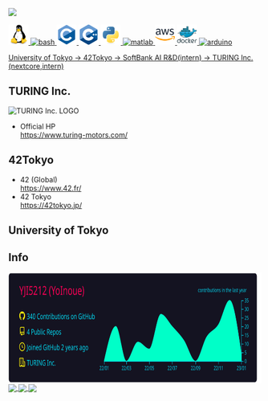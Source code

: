 ![](https://komarev.com/ghpvc/?username=YJI5212)
<p align="left"> 
  <a href="https://www.linux.org/" target="_blank" rel="noreferrer">
    <img src="https://raw.githubusercontent.com/devicons/devicon/master/icons/linux/linux-original.svg" alt="linux" width="40" height="40"/>
  </a> 
  <a href="https://www.gnu.org/software/bash/" target="_blank" rel="noreferrer">
    <img src="https://www.vectorlogo.zone/logos/gnu_bash/gnu_bash-icon.svg" alt="bash" width="40" height="40"/>
  </a> 
  <a href="https://www.cprogramming.com/" target="_blank" rel="noreferrer">
    <img src="https://raw.githubusercontent.com/devicons/devicon/master/icons/c/c-original.svg" alt="c" width="40" height="40"/>
  </a> 
  <a href="https://www.w3schools.com/cpp/" target="_blank" rel="noreferrer">
    <img src="https://raw.githubusercontent.com/devicons/devicon/master/icons/cplusplus/cplusplus-original.svg" alt="cplusplus" width="40" height="40"/>
  </a> 
  <a href="https://www.python.org" target="_blank" rel="noreferrer">
    <img src="https://raw.githubusercontent.com/devicons/devicon/master/icons/python/python-original.svg" alt="python" width="40" height="40"/>
  </a>
  <a href="https://www.mathworks.com/" target="_blank" rel="noreferrer">
    <img src="https://upload.wikimedia.org/wikipedia/commons/2/21/Matlab_Logo.png" alt="matlab" width="40" height="40"/>
  </a> 
  <a href="https://aws.amazon.com" target="_blank" rel="noreferrer">
    <img src="https://raw.githubusercontent.com/devicons/devicon/master/icons/amazonwebservices/amazonwebservices-original-wordmark.svg" alt="aws" width="40" height="40"/>
  </a> 
  <a href="https://www.docker.com/" target="_blank" rel="noreferrer">
    <img src="https://raw.githubusercontent.com/devicons/devicon/master/icons/docker/docker-original-wordmark.svg" alt="docker" width="40" height="40"/>
  </a> 
  <a href="https://www.arduino.cc/" target="_blank" rel="noreferrer">
    <img src="https://cdn.worldvectorlogo.com/logos/arduino-1.svg" alt="arduino" width="40"  height="40"/>
  </a> 
</p>

<ins> University of Tokyo → 42Tokyo → SoftBank AI R&D(intern) → TURING Inc.(nextcore,intern) </ins>  
  
## TURING Inc.  
![TURING Inc. LOGO](https://user-images.githubusercontent.com/60774986/210297224-db55b079-90a5-4e2e-ac01-5e4a0ca5384e.svg)
- Official HP  
  https://www.turing-motors.com/  

## 42Tokyo  
- 42 (Global)  
https://www.42.fr/  
- 42 Tokyo  
https://42tokyo.jp/  

## University of Tokyo  


## Info

<a href="https://github.com/vn7n24fzkq/github-profile-summary-cards">
  <img align="center" src="https://raw.githubusercontent.com/YJI5212/YJI5212/main/profile-summary-card-output/2077/0-profile-details.svg" height="220px" />
</a>
<a href="">
  <img align="center" src="https://github-readme-stats.vercel.app/api?username=YJI5212&show_icons=true%20&count_private=true&theme=radical" height="180px"/>
</a>
<a href="">
  <img align="center" src="https://github-readme-stats.vercel.app/api/top-langs/?username=YJI5212&layout=compact&hide=jupyter%20notebook,Hack,Scilab&langs_count=15&theme=radical" height="180px" />
</a>
<a href="https://github.com/ryo-ma/github-profile-trophy">
  <img align="center" src="https://github-profile-trophy.vercel.app/?username=YJI5212&theme=monokai&no-bg=true&no-frame=true" height="180px"/>
</a>


<!---
YJI5212/YJI5212 is a ✨ special ✨ repository because its `README.md` (this file) appears on your GitHub profile.
You can click the Preview link to take a look at your changes.
--->

